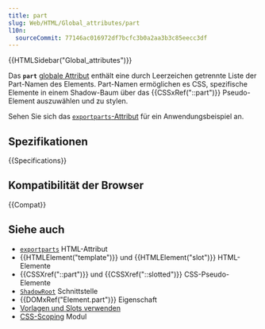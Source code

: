 ```yaml
---
title: part
slug: Web/HTML/Global_attributes/part
l10n:
  sourceCommit: 77146ac016972df7bcfc3b0a2aa3b3c85eecc3df
---
```


{{HTMLSidebar("Global_attributes")}}

Das **`part`** [globale Attribut](/de/docs/Web/HTML/Global_attributes) enthält eine durch Leerzeichen getrennte Liste der Part-Namen des Elements. Part-Namen ermöglichen es CSS, spezifische Elemente in einem Shadow-Baum über das {{CSSxRef("::part")}} Pseudo-Element auszuwählen und zu stylen.

Sehen Sie sich das [`exportparts`-Attribut](/de/docs/Web/HTML/Global_attributes/exportparts) für ein Anwendungsbeispiel an.

## Spezifikationen

{{Specifications}}

## Kompatibilität der Browser

{{Compat}}

## Siehe auch

- [`exportparts`](/de/docs/Web/HTML/Global_attributes/exportparts) HTML-Attribut
- {{HTMLElement("template")}} und {{HTMLElement("slot")}} HTML-Elemente
- {{CSSXref("::part")}} und {{CSSXref("::slotted")}} CSS-Pseudo-Elemente
- [`ShadowRoot`](/de/docs/Web/API/ShadowRoot) Schnittstelle
- {{DOMxRef("Element.part")}} Eigenschaft
- [Vorlagen und Slots verwenden](/de/docs/Web/API/Web_components/Using_templates_and_slots)
- [CSS-Scoping](/de/docs/Web/CSS/CSS_scoping) Modul
